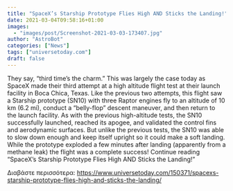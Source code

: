 ```yaml
---
title: "SpaceX’s Starship Prototype Flies High AND Sticks the Landing!"
date: 2021-03-04T09:58:16+01:00
images:
  - "images/post/Screenshot-2021-03-03-173407.jpg"
author: "AstroBot"
categories: ["News"]
tags: ["universetoday.com"]
draft: false
---
```


They say, “third time’s the charm.” This was largely the case today as SpaceX made their third attempt at a high altitude flight test at their launch facility in Boca Chica, Texas. Like the previous two attempts, this flight saw a Starship prototype (SN10) with three Raptor engines fly to an altitude of 10 km (6.2 mi), conduct a “belly-flop” descent maneuver, and then return to the launch facility. As with the previous high-altitude tests, the SN10 successfully launched, reached its apogee, and validated the control fins and aerodynamic surfaces. But unlike the previous tests, the SN10 was able to slow down enough and keep itself upright so it could make a soft landing. While the prototype exploded a few minutes after landing (apparently from a methane leak) the flight was a complete success! Continue reading “SpaceX’s Starship Prototype Flies High AND Sticks the Landing!” 

Διαβάστε περισσότερα: https://www.universetoday.com/150371/spacexs-starship-prototype-flies-high-and-sticks-the-landing/
